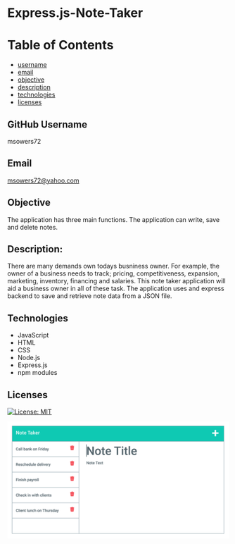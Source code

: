 # Express.js-Note-Taker

# Table of Contents
- [username](#username)
- [email](#email)
- [objective](#objective)
- [description](#description)
- [technologies](#technologies)
- [licenses](#licenses)


## GitHub Username
msowers72

## Email
<msowers72@yahoo.com>

## Objective
The application has three main functions. The application can write, save and delete notes.

## Description:
There are many demands own todays busniness owner. For example, the owner of a business needs to track; pricing,
competitiveness, expansion, marketing, inventory, financing and salaries. This note taker application will aid 
a business owner in all of these task. The application uses and express backend to save and retrieve note data from a
JSON file.
 
## Technologies
* JavaScript
* HTML
* CSS
* Node.js
* Express.js
* npm modules

## Licenses 
[![License: MIT](https://img.shields.io/badge/License-MIT-yellow.svg)](https://opensource.org/licenses/MIT)
<!-- ![Tux, the Linux mascot](https://img.shields.io/badge/License-MIT-green) -->




![image](./Assets/11-express-homework-demo-01.png)

  

